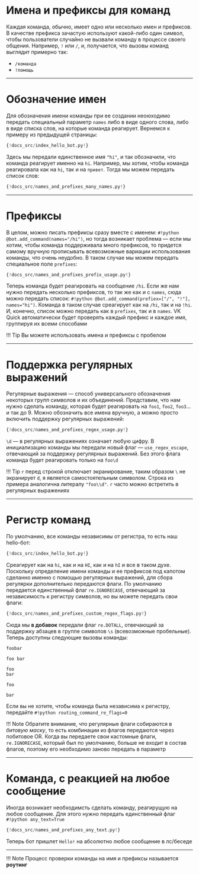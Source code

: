 # Имена и префиксы для команд

Каждая команда, обычно, имеет одно или несколько имен и префиксов. В качестве префикса зачастую используют какой-либо один символ, чтобы пользователи случайно не вызвали команду в процессе своего общения. Например, `!` или `/`, и, получается, что вызовы команд выглядит примерно так:

* `/команда`
* `!помощь`

***

# Обозначение имен
Для обозначения имени команды при ее создании неоюходимо передать специальный параметр `names` либо в виде одного слова, либо в виде списка слов, на которые команда реагирует. Вернемся к примеру из предыдущей страницы:

```python
{!docs_src/index_hello_bot.py!}
```

Здесь мы передали единственное имя `"hi"`, и так обозначили, что команда реагирует именно на `hi`. Например, мы хотим, чтобы команда реагировала как на `hi`, так и на `привет`. Тогда мы можем передать список слов:

```python
{!docs_src/names_and_prefixes_many_names.py!}
```

***

# Префиксы
В целом, можно писать префиксы сразу вместе с именем: `#!python @bot.add_command(names="/hi")`, но тогда возникает проблема — если мы хотим, чтобы команда поддерживала много префиксов, то придется самому вручную прописывать всевозможные вариации использования команды, что очень неудобно. В таком случае мы можем передать специальное поле `prefixes`:

```python
{!docs_src/names_and_prefixes_prefix_usage.py!}
```

Теперь команда будет реагировать на сообщение `/hi`. Если же нам нужно передать несколько префиксов, то так же как и с `names`, сюда можно передать список: `#!python @bot.add_command(prefiex=["/", "!"], names="hi")`. Команда в таком случае среагирует как на `/hi`, так и на `!hi`. И, конечно, список можно передать как в `prefixes`, так и в `names`. VK Quick автоматически будет проверять каждый префикс и каждое имя, группируя их всеми способами

!!! Tip
    Вы можете использовать имена и префиксы с пробелом

***

# Поддержка регулярных выражений
Регулярные выражения — способ универсального обозначения некоторых групп символов и их объединений. Представим, что нам нужно сделать команду, которая будет реагировать на `foo1`, `foo2`, `foo3`... и так до 9. Можно обозначить все имена вручную, а можно просто включить поддержку регулярных выражений:


```python
{!docs_src/names_and_prefixes_regex_usage.py!}
```

`\d` — в регулярных выражениях означает любую цифру. В инициализацию команды мы передали новый флаг — `use_regex_escape`, отвечающий за поддержку регулярных выражений. Без этого флага команда будет реагировать только на `foo\d`

!!! Tip
    `r` перед строкой отключает экранирование, таким образом `\` не экранирует `d`, я является самостоятельным символом. Строка из примера аналогична литералу `"foo\\d"`. `r` часто можно встретить в регулярных выражениях

***

# Регистр команд
По умолчанию, все команды независимы от регистра, то есть наш hello-бот:

```python
{!docs_src/index_hello_bot.py!}
```

Среагирует как на `hi`, как и на `HI`, как и на `hI` и все в таком духе. Поскольку определение имени команды и ее префиксов под капотом сделанно именно с помощью регулярных выражений, для сбора регулярки дополнительно передаются флаги. По умолчанию передается единственный флаг `re.IGNORECASE`, отвечающий за независимость к регистру символов, но вы можете передать свои флаги:


```python
{!docs_src/names_and_prefixes_custom_regex_flags.py!}
```

Сюда мы __в добавок__ передали флаг `re.DOTALL`, отвечающий за поддержку абзацев в группе символов `\s` (всевозможные пробельные). Теперь доступны следующие вызовы команды:

```
foobar
```
```
foo bar
```
```
foo
bar
```
```
foo

bar
```

Если вы не хотите, чтобы команда была независима к регистру, передайте `#!python routing_command_re_flags=0`


!!! Note
    Обратите внимание, что регулярные флаги собираются в _битовую маску_, то есть комбинации из флагов передаются через побитовое OR. Когда вы передаете свои кастомные флаги, `re.IGNORECASE`, который был по умолчанию, больше не входит в состав флагов, поэтому его необходимо заново передать в параметр

***

# Команда, с реакцией на любое сообщение
Иногда возникает необходимсть сделать команду, реагирущую на любое сообщение. Для этого нужно передать единственный флаг `#!python any_text=True`

```python
{!docs_src/names_and_prefixes_any_text.py!}
```

Теперь бот пришлет `Hello!` на абсолютно любое сообщение в лс/беседе

***

!!! Note
    Процесс проверки команды на имя и префиксы называется __роутинг__
